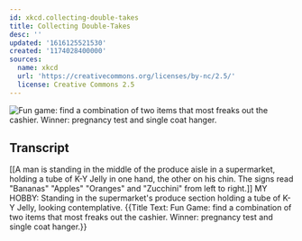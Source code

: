 ```yaml
---
id: xkcd.collecting-double-takes
title: Collecting Double-Takes
desc: ''
updated: '1616125521530'
created: '1174028400000'
sources:
  name: xkcd
  url: 'https://creativecommons.org/licenses/by-nc/2.5/'
  license: Creative Commons 2.5
---
```

![Fun game: find a combination of two items that most freaks out the cashier.  Winner: pregnancy test and single coat hanger.](https://imgs.xkcd.com/comics/collecting_double_takes.png)

## Transcript
[[A man is standing in the middle of the produce aisle in a supermarket, holding a tube of K-Y Jelly in one hand, the other on his chin.  The signs read "Bananas" "Apples" "Oranges" and "Zucchini" from left to right.]] 
MY HOBBY:  Standing in the supermarket's produce section holding a tube of K-Y Jelly, looking contemplative.
{{Title Text: Fun Game: find a combination of two items that most freaks out the cashier. Winner: pregnancy test and single coat hanger.}}
